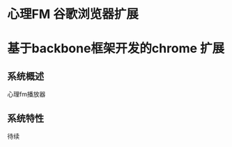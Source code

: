 心理FM 谷歌浏览器扩展
===============
基于backbone框架开发的chrome 扩展
=========
系统概述
----------
心理fm播放器

系统特性
---------

待续